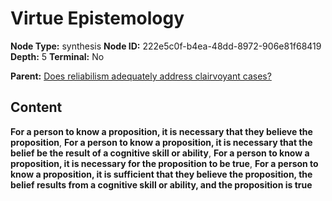 # Virtue Epistemology

**Node Type:** synthesis
**Node ID:** 222e5c0f-b4ea-48dd-8972-906e81f68419
**Depth:** 5
**Terminal:** No

**Parent:** [Does reliabilism adequately address clairvoyant cases?](does-reliabilism-adequately-address-clairvoyant-cases-antithesis-8060bc54-7cd1-40f8-9d3e-6bac13ead02b.md)

## Content

**For a person to know a proposition, it is necessary that they believe the proposition**, **For a person to know a proposition, it is necessary that the belief be the result of a cognitive skill or ability**, **For a person to know a proposition, it is necessary for the proposition to be true**, **For a person to know a proposition, it is sufficient that they believe the proposition, the belief results from a cognitive skill or ability, and the proposition is true**

